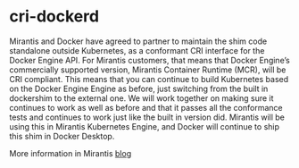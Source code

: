 # cri-dockerd

Mirantis and Docker have agreed to partner to maintain the shim code standalone outside Kubernetes, as a conformant CRI
interface for the Docker Engine API. For Mirantis customers, that means that Docker Engine’s commercially supported
version, Mirantis Container Runtime (MCR), will be CRI compliant. This means that you can continue to build Kubernetes
based on the Docker Engine Engine as before, just switching from the built in dockershim to the external one. We will
work together on making sure it continues to work as well as before and that it passes all the conformance tests and
continues to work just like the built in version did. Mirantis will be using this in Mirantis Kubernetes Engine, and
Docker will continue to ship this shim in Docker Desktop.

More information in Mirantis
[blog](https://www.mirantis.com/blog/mirantis-to-take-over-support-of-kubernetes-dockershim-2/)
